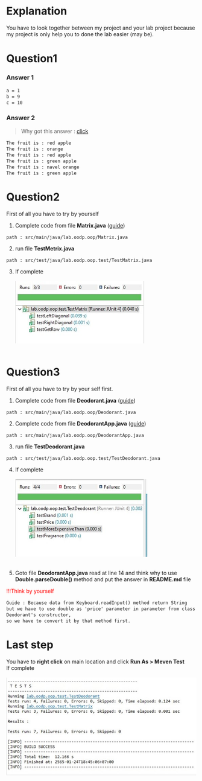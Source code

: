 # Explanation
You have to look together between my project and your lab project because my project is only help you to done the lab easier (may be).

# Question1
### Answer 1

```
a = 1
b = 9
c = 10
```
### Answer 2<br>
> Why got this answer : [click](src/exercise1/FruitMain.java)

```
The fruit is : red apple
The fruit is : orange
The fruit is : red apple
The fruit is : green apple
The fruit is : navel orange
The fruit is : green apple
```

# Question2
First of all you have to try by yourself
1. Complete code from file **Matrix.java** ([guide](src/exercise2/Matrix.java))

```
path : src/main/java/lab.oodp.oop/Matrix.java
```
2. run file **TestMetrix.java**

```
path : src/test/java/lab.oodp.oop.test/TestMatrix.java
```
3. If complete<br><br>
![complete matrix](src/photo/matrix.jpg)
<br><br>

# Question3

First of all you have to try by your self first.
1. Complete code from file **Deodorant.java** ([guide](src/exercise3/Deodorant.java))

```
path : src/main/java/lab.oodp.oop/Deodorant.java
```
2. Complete code from file **DeodorantApp.java** ([guide](src/exercise3/DeodorantApp.java))

```
path : src/main/java/lab.oodp.oop/DeodorantApp.java
```
3. run file **TestDeodorant.java**

```
path : src/test/java/lab.oodp.oop.test/TestDeodorant.java
```
4. If complete<br><br>
![complete deodorant](src/photo/deodorant.jpg)
<br><br>

5. Goto file **DeodorantApp.java** read at line 14 and think why to use **Double.parseDouble()** method and put the answer in **README.md** file 
<p style="font-size:15;color:red;">!!!Think by yourself</p>

```
Guide : Because data from Keyboard.readInput() method return String
but we have to use double as 'price' parameter in parameter from class Deodorant's constructor, 
so we have to convert it by that method first.
```
# Last step
You have to **right click** on main location and click **Run As > Meven Test**
<br>If complete<br><br>
![test complete](src/photo/maven.jpg)
<br><br>
